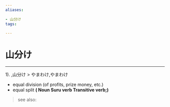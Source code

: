 ```yaml
---
aliases:
    
- 山分け
tags:
    
---
```


# 山分け
---
1).
,山分け > やまわけ,やまわけ

- equal division (of profits, prize money, etc.)
- equal split
**( Noun Suru verb Transitive verb;)**
> see also: 
            